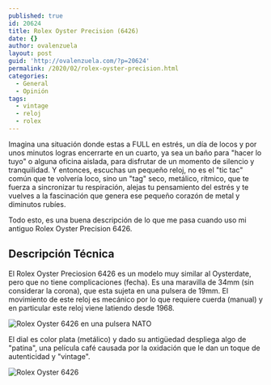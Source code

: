 ```yaml
---
published: true
id: 20624
title: Rolex Oyster Precision (6426)
date: {}
author: ovalenzuela
layout: post
guid: 'http://ovalenzuela.com/?p=20624'
permalink: /2020/02/rolex-oyster-precision.html
categories:
  - General
  - Opinión
tags:
  - vintage
  - reloj
  - rolex
---
```

Imagina una situación donde estas a FULL en estrés, un día de locos y por unos minutos logras encerrarte en un cuarto, ya sea un baño para "hacer lo tuyo" o alguna oficina aislada, para disfrutar de un momento de silencio y tranquilidad. Y entonces, escuchas un pequeño reloj, no es el "tic tac" común que te volvería loco, sino un "tag" seco, metálico, rítmico, que te fuerza a sincronizar tu respiración, alejas tu pensamiento del estrés y te vuelves a la fascinación que genera ese pequeño corazón de metal y diminutos rubíes.

Todo esto, es una buena descripción de lo que me pasa cuando uso mi antiguo Rolex Oyster Precision 6426.

## Descripción Técnica

El Rolex Oyster Preciosion 6426 es un modelo muy similar al Oysterdate, pero que no tiene complicaciones (fecha). Es una maravilla de 34mm (sin considerar la corona), que esta sujeta en una pulsera de 19mm. El movimiento de este reloj es mecánico por lo que requiere cuerda (manual) y en particular este reloj viene latiendo desde 1968.

![Rolex Oyster 6426 en una pulsera NATO](http://ovalenzuela.com/images/2020/photo_2020-02-06%2000.32.20.jpeg)

El dial es color plata (metálico) y dado su antigüedad despliega algo de "patina", una película café causada por la oxidación que le dan un toque de autenticidad y "vintage".

![Rolex Oyster 6426](http://ovalenzuela.com/images/2020/2020-02-05-rolex-oyster-precision-2.jpg)
